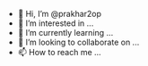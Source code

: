 - 👋 Hi, I’m @prakhar2op
- 👀 I’m interested in ...
- 🌱 I’m currently learning ...
- 💞️ I’m looking to collaborate on ...
- 📫 How to reach me ...

<!---
prakhar2op/prakhar2op is a ✨ special ✨ repository because its `README.md` (this file) appears on your GitHub profile.
You can click the Preview link to take a look at your changes.
--->
